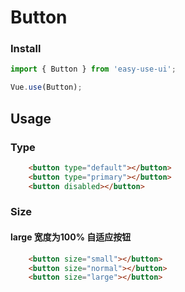# Button

### Install

``` javascript
import { Button } from 'easy-use-ui';

Vue.use(Button);
```


## Usage

### Type 

```html
    <button type="default"></button>
    <button type="primary"></button>
    <button disabled></button>
```


### Size  
####  large 宽度为100% 自适应按钮

```html
    <button size="small"></button>
    <button size="normal"></button>
    <button size="large"></button>
```